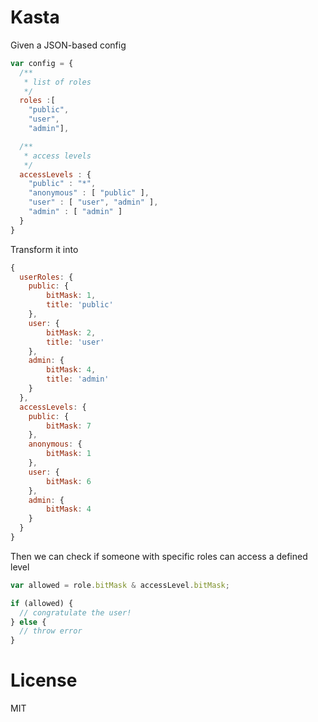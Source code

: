 # Kasta

Given a JSON-based config

```js
var config = {
  /**
   * list of roles 
   */
  roles :[
    "public",
    "user",
    "admin"],

  /**
   * access levels
   */
  accessLevels : {
    "public" : "*",
    "anonymous" : [ "public" ],
    "user" : [ "user", "admin" ],
    "admin" : [ "admin" ]
  }
}
```

Transform it into 

```js
{
  userRoles: {
    public: {
        bitMask: 1,
        title: 'public'
    },
    user: {
        bitMask: 2,
        title: 'user'
    },
    admin: {
        bitMask: 4,
        title: 'admin'
    }
  },
  accessLevels: {
    public: {
        bitMask: 7
    },
    anonymous: {
        bitMask: 1
    },
    user: {
        bitMask: 6
    },
    admin: {
        bitMask: 4
    }
  }
}
```

Then we can check if someone with specific roles can access a defined level

```js
var allowed = role.bitMask & accessLevel.bitMask;

if (allowed) {
  // congratulate the user!
} else {
  // throw error
}
```

# License

MIT